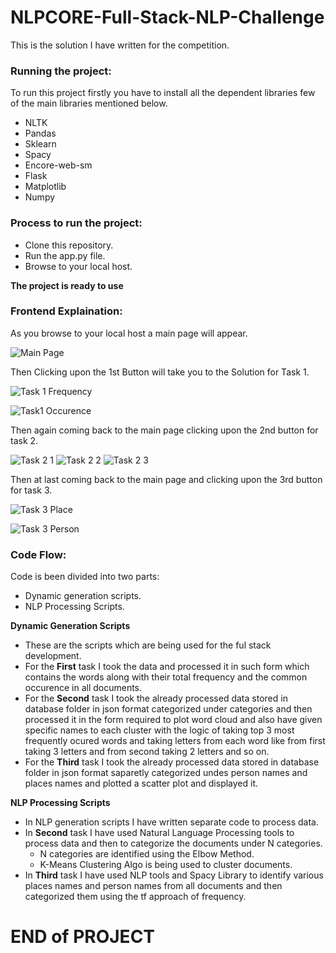 # NLPCORE-Full-Stack-NLP-Challenge

This is the solution I have written for the competition.

### Running the project:
To run this project firstly you have to install all the dependent libraries few of the main libraries mentioned below.
* NLTK
* Pandas
* Sklearn
* Spacy
* Encore-web-sm
* Flask
* Matplotlib
* Numpy

### Process to run the project:
* Clone this repository.
* Run the app.py file.
* Browse to your local host.

**The project is ready to use**

### Frontend Explaination:
As you browse to your local host a main page will appear.

![Main Page]("https://ibb.co/McWHvt0")

Then Clicking upon the 1st Button will take you to the Solution for Task 1.

![Task 1 Frequency]("https://ibb.co/ZLWDQpJ")

![Task1 Occurence]("https://ibb.co/3NWWJJS")

Then again coming back to the main page clicking upon the 2nd button for task 2.

![Task 2 1]("https://ibb.co/tJmbtjw")
![Task 2 2]("https://ibb.co/qjBjW8k")
![Task 2 3]("https://ibb.co/6bB2rSV")

Then at last coming back to the main page and clicking upon the 3rd button for task 3.

![Task 3 Place]("https://ibb.co/JtFWWvV")

![Task 3 Person]("https://ibb.co/ZX6Ydzm")

### Code Flow:

Code is been divided into two parts:
* Dynamic generation scripts.
* NLP Processing Scripts.

**Dynamic Generation Scripts**
* These are the scripts which are being used for the ful stack development.
* For the **First** task I took the data and processed it in such form which contains the words along with their total frequency and the common occurence in all documents.
* For the **Second** task I took the already processed data stored in database folder in json format categorized under categories and then processed it in the form required to plot word cloud and also have given specific names to each cluster with the logic of taking top 3 most frequently ocured words and taking letters from each word like from first taking 3 letters and from second taking 2 letters and so on.
* For the **Third** task I took the already processed data stored in database folder in json format saparetly categorized undes person names and places names and plotted a scatter plot and displayed it.

**NLP Processing Scripts**
* In NLP generation scripts I have written separate code to process data.
* In **Second** task I have used Natural Language Processing tools to process data and then to categorize the documents under N categories.
  * N categories are identified using the Elbow Method.
  * K-Means Clustering Algo is being used to cluster documents.
* In **Third** task I have used NLP tools and Spacy Library to identify various places names and person names from all documents and then categorized them using the tf approach of frequency.

# END of PROJECT 
